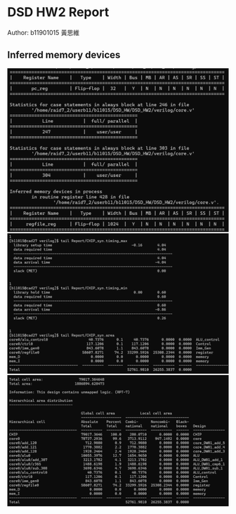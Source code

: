 # DSD HW2 Report  

Author: b11901015 黃思維

## Inferred memory devices

![Inferred memory devices](Inferred%20memory%20devices.png)  
![result](result.png)  
![area](area.png)  
